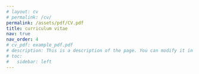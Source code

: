 ```yaml
---
# layout: cv
# permalink: /cv/
permalink: /assets/pdf/CV.pdf
title: curriculum vitae
nav: true
nav_order: 4
# cv_pdf: example_pdf.pdf
# description: This is a description of the page. You can modify it in 'pages/_cv.md'. You can also change or remove the top pdf download button.
# toc:
#   sidebar: left
---
```

<!-- <a href="{{ page.cv_pdf | prepend: 'assets/pdf/' | relative_url}}" target="_self">Link</a> -->
